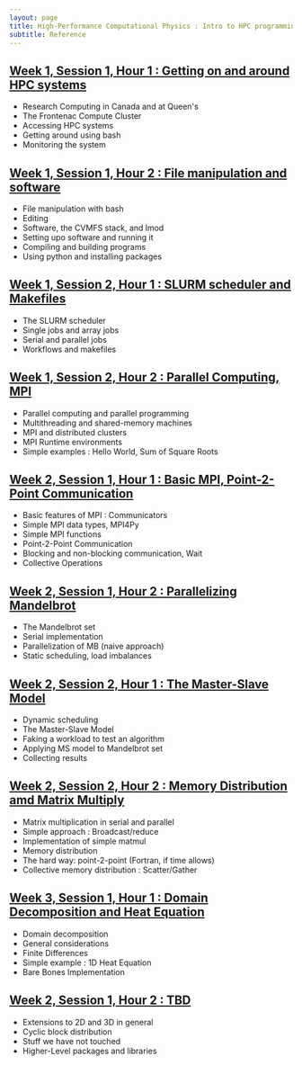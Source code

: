 ```yaml
---
layout: page
title: High-Performance Computational Physics : Intro to HPC programming
subtitle: Reference
---
```


##  [Week 1, Session 1, Hour 1 : Getting on and around HPC systems](111.md)
* Research Computing in Canada and at Queen's
* The Frontenac Compute Cluster
* Accessing HPC systems
* Getting around using bash
* Monitoring the system

##  [Week 1, Session 1, Hour 2 : File manipulation and software](112.md)
* File manipulation with bash
* Editing
* Software, the CVMFS stack, and lmod
* Setting upo software and running it
* Compiling and building programs
* Using python and installing packages

##  [Week 1, Session 2, Hour 1 : SLURM scheduler and Makefiles](121.md)
* The SLURM scheduler
* Single jobs and array jobs
* Serial and parallel jobs
* Workflows and makefiles

##  [Week 1, Session 2, Hour 2 : Parallel Computing, MPI](122.md)
* Parallel computing and parallel programming
* Multithreading and shared-memory machines
* MPI and distributed clusters
* MPI Runtime environments
* Simple examples : Hello World, Sum of Square Roots

##  [Week 2, Session 1, Hour 1 : Basic MPI, Point-2-Point Communication](211.md)
* Basic features of MPI : Communicators
* Simple MPI data types, MPI4Py
* Simple MPI functions
* Point-2-Point Communication
* Blocking and non-blocking communication, Wait
* Collective Operations

##  [Week 2, Session 1, Hour 2 : Parallelizing Mandelbrot](212.md)
* The Mandelbrot set
* Serial implementation
* Parallelization of MB (naive approach)
* Static scheduling, load imbalances

##  [Week 2, Session 2, Hour 1 : The Master-Slave Model](221.md)
* Dynamic scheduling
* The Master-Slave Model
* Faking a workload to test an algorithm
* Applying MS model to Mandelbrot set
* Collecting results

##  [Week 2, Session 2, Hour 2 : Memory Distribution amd Matrix Multiply](222.md)
* Matrix multiplication in serial and parallel
* Simple approach : Broadcast/reduce
* Implementation of simple matmul
* Memory distribution
* The hard way: point-2-point (Fortran, if time allows)
* Collective memory distribution : Scatter/Gather

##  [Week 3, Session 1, Hour 1 : Domain Decomposition and Heat Equation](311.md)
* Domain decomposition
* General considerations
* Finite Differences
* Simple example : 1D Heat Equation
* Bare Bones Implementation

##  [Week 2, Session 1, Hour 2 : TBD](312.md)
* Extensions to 2D and 3D in general
* Cyclic block distribution
* Stuff we have not touched
* Higher-Level packages and libraries

